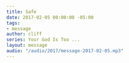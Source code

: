 ```yaml
---
title: Safe
date: 2017-02-05 00:00:00 -05:00
tags:
- message
author: cliff
series: Your God Is Too ...
layout: message
audio: "/audio/2017/message-2017-02-05.mp3"
---
```


